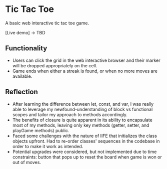 # Tic Tac Toe

A basic web interactive tic tac toe game.

[Live demo] -> TBD

## Functionality

- Users can click the grid in the web interactive browser and their marker will be dropped appropriately on the cell.
- Game ends when either a streak is found, or when no more moves are available.

## Reflection
- After learning the difference between let, const, and var, I was really able to leverage my newfound-understanding of block vs functional scopes and tailor my approach to methods accordingly.
- The benefits of closure is quite apparent in its ability to encapsulate most of my methods, leaving only key methods (getter, setter, and playGame methods) public.
- Faced some challenges with the nature of IIFE that initializes the class objects upfront. Had to re-order classes' sequences in the codebase in order to make it work as intended.
- Potential upgrades were considered, but not implemented due to time constraints: button that pops up to reset the board when game is won or out of moves.